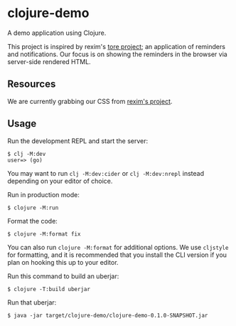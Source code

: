 # clojure-demo

A demo application using Clojure.

This project is inspired by rexim's [tore project](https://github.com/rexim/tore); an application of reminders and notifications.
Our focus is on showing the reminders in the browser via server-side rendered HTML.

## Resources

We are currently grabbing our CSS from [rexim's project](https://github.com/rexim/tore/blob/main/resources/css/main.css).

## Usage

Run the development REPL and start the server:

    $ clj -M:dev
    user=> (go)

You may want to run `clj -M:dev:cider` or `clj -M:dev:nrepl` instead depending
on your editor of choice.

Run in production mode:

    $ clojure -M:run

Format the code:

    $ clojure -M:format fix

You can also run `clojure -M:format` for additional options. We use `cljstyle`
for formatting, and it is recommended that you install the CLI version if
you plan on hooking this up to your editor.

Run this command to build an uberjar:

    $ clojure -T:build uberjar

Run that uberjar:

    $ java -jar target/clojure-demo/clojure-demo-0.1.0-SNAPSHOT.jar
